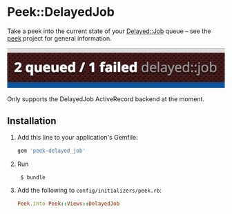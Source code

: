 # Peek::DelayedJob

Take a peek into the current state of your [Delayed::Job](https://github.com/collectiveidea/delayed_job) queue – see the [peek](https://github.com/peek/peek) project for general information.

![screenshot](screenshot.png)

Only supports the DelayedJob ActiveRecord backend at the moment.

## Installation

1. Add this line to your application's Gemfile:

    ```ruby
    gem 'peek-delayed_job'
    ```

1. Run

        $ bundle

1. Add the following to `config/initializers/peek.rb`:

    ```ruby
    Peek.into Peek::Views::DelayedJob
    ```
